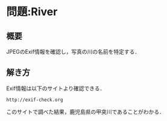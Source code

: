# 問題:River
## 概要
JPEGのExif情報を確認し，写真の川の名前を特定する．

## 解き方
Exif情報は以下のサイトより確認できる．

```http://exif-check.org```

このサイトで調べた結果，鹿児島県の甲突川であることがわかる．